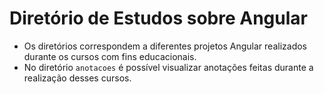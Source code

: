 # Diretório de Estudos sobre Angular

- Os diretórios correspondem a diferentes projetos Angular realizados durante os cursos com fins educacionais.
- No diretório `anotacoes` é possível visualizar anotações feitas durante a realização desses cursos.